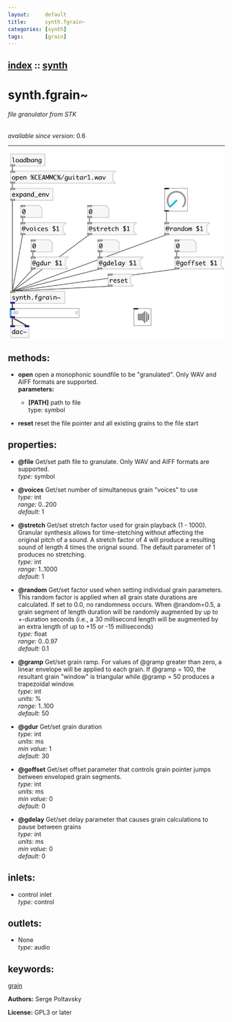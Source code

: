 ```yaml
---
layout:     default
title:      synth.fgrain~
categories: [synth]
tags:       [grain]
---
```

[index](index.html) :: [synth](category_synth.html)
---

# synth.fgrain~

###### file granulator from STK

*available since version:* 0.6

---




[![example](../examples/img/synth.fgrain~.jpg)](../examples/pd/synth.fgrain~.pd)





## methods:

* **open**
open a monophonic soundfile to be &#34;granulated&#34;. Only WAV and AIFF formats are
supported.<br>
  __parameters:__
  - **[PATH]** path to file<br>
    type: symbol <br>

* **reset**
reset the file pointer and all existing grains to the file start<br>




## properties:

* **@file** 
Get/set path file to granulate. Only WAV and AIFF formats are supported.<br>
_type:_ symbol<br>

* **@voices** 
Get/set number of simultaneous grain &#34;voices&#34; to use<br>
_type:_ int<br>
_range:_ 0..200<br>
_default:_ 1<br>

* **@stretch** 
Get/set stretch factor used for grain playback (1 - 1000). Granular synthesis allows
for time-stetching without affecting the original pitch of a sound. A stretch
factor of 4 will produce a resulting sound of length 4 times the orignal sound.
The default parameter of 1 produces no stretching.<br>
_type:_ int<br>
_range:_ 1..1000<br>
_default:_ 1<br>

* **@random** 
Get/set factor used when setting individual grain parameters. This random factor is
applied when all grain state durations are calculated. If set to 0.0, no
randomness occurs. When @random=0.5, a grain segment of length duration will be
randomly augmented by up to +-duration seconds (i.e., a 30 millisecond length
will be augmented by an extra length of up to +15 or -15 milliseconds)<br>
_type:_ float<br>
_range:_ 0..0.97<br>
_default:_ 0.1<br>

* **@gramp** 
Get/set grain ramp. For values of @gramp greater than zero, a linear envelope will be
applied to each grain. If @gramp = 100, the resultant grain &#34;window&#34; is
triangular while @gramp = 50 produces a trapezoidal window.<br>
_type:_ int<br>
_units:_ %<br>
_range:_ 1..100<br>
_default:_ 50<br>

* **@gdur** 
Get/set grain duration<br>
_type:_ int<br>
_units:_ ms<br>
_min value:_ 1<br>
_default:_ 30<br>

* **@goffset** 
Get/set offset parameter that controls grain pointer jumps between enveloped grain
segments.<br>
_type:_ int<br>
_units:_ ms<br>
_min value:_ 0<br>
_default:_ 0<br>

* **@gdelay** 
Get/set delay parameter that causes grain calculations to pause between grains<br>
_type:_ int<br>
_units:_ ms<br>
_min value:_ 0<br>
_default:_ 0<br>



## inlets:

* control inlet<br>
_type:_ control



## outlets:

* None<br>
_type:_ audio



## keywords:

[grain](keywords/grain.html)






**Authors:** Serge Poltavsky




**License:** GPL3 or later





